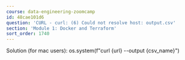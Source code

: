 ```yaml
---
course: data-engineering-zoomcamp
id: 48cae101d6
question: 'CURL - curl: (6) Could not resolve host: output.csv'
section: 'Module 1: Docker and Terraform'
sort_order: 1740
---
```


Solution (for mac users): os.system(f"curl {url} --output {csv_name}")

